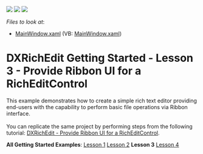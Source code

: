<!-- default badges list -->
![](https://img.shields.io/endpoint?url=https://codecentral.devexpress.com/api/v1/VersionRange/128607350/10.2.3%2B)
[![](https://img.shields.io/badge/Open_in_DevExpress_Support_Center-FF7200?style=flat-square&logo=DevExpress&logoColor=white)](https://supportcenter.devexpress.com/ticket/details/E2588)
[![](https://img.shields.io/badge/📖_How_to_use_DevExpress_Examples-e9f6fc?style=flat-square)](https://docs.devexpress.com/GeneralInformation/403183)
<!-- default badges end -->
<!-- default file list -->
*Files to look at*:

* [MainWindow.xaml](./CS/WpfApplication1/MainWindow.xaml) (VB: [MainWindow.xaml](./VB/WpfApplication1/MainWindow.xaml))
<!-- default file list end -->
# DXRichEdit Getting Started - Lesson 3 - Provide Ribbon UI for a RichEditControl


<p>This example demonstrates how to create a simple rich text editor providing end-users with the capability to perform basic file operations via Ribbon interface.<br><br>You can replicate the same project by performing steps from the following tutorial: <a href="http://help.devexpress.com/#WPF/CustomDocument8853">DXRichEdit - Provide Ribbon UI for a RichEditControl</a>.</p>
<p><strong>All Getting Started Examples</strong>: <a href="https://www.devexpress.com/Support/Center/p/E2586">Lesson 1</a> <a href="https://www.devexpress.com/Support/Center/p/E2587">Lesson 2</a> <strong>Lesson 3</strong> <a href="https://www.devexpress.com/Support/Center/p/E2593">Lesson 4</a></p>

<br/>


